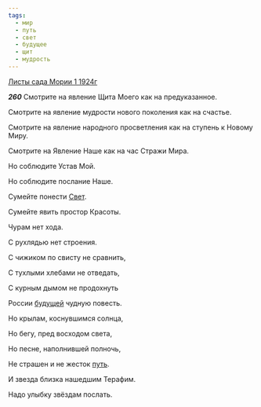 ```yaml
---
tags:
  - мир
  - путь
  - свет
  - будущее
  - щит
  - мудрость
---
```


[Листы сада Мории 1 1924г](https://127.0.0.1:4002/agni/1924)

___260___
Смотрите на явление Щита Моего как на предуказанное.   

Смотрите на явление мудрости нового поколения как на счастье.   

Смотрите на явление народного просветления как на ступень к Новому Миру.   

Смотрите на Явление Наше как на час Стражи Мира.   

Но соблюдите Устав Мой.   

Но соблюдите послание Наше.   

Сумейте понести [Свет](../../../tags/#свет).   

Сумейте явить простор Красоты.   

Чурам нет хода.   

С рухлядью нет строения.   

С чижиком по свисту не сравнить,   

С тухлыми хлебами не отведать,   

С курным дымом не продохнуть   

России [будущей](../../../tags/#будущее) чудную повесть.   

Но крылам, коснувшимся солнца,   

Но бегу, пред восходом света,   

Но песне, наполнившей полночь,   

Не страшен и не жесток [путь](../../../tags/#путь).   

И звезда близка нашедшим Терафим.   

Надо улыбку звёздам послать.   

